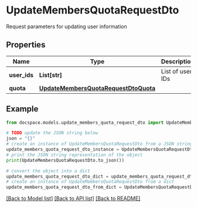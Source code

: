 # UpdateMembersQuotaRequestDto

Request parameters for updating user information

## Properties

Name | Type | Description | Notes
------------ | ------------- | ------------- | -------------
**user_ids** | **List[str]** | List of user IDs | [optional] 
**quota** | [**UpdateMembersQuotaRequestDtoQuota**](UpdateMembersQuotaRequestDtoQuota.md) |  | [optional] 

## Example

```python
from docspace.models.update_members_quota_request_dto import UpdateMembersQuotaRequestDto

# TODO update the JSON string below
json = "{}"
# create an instance of UpdateMembersQuotaRequestDto from a JSON string
update_members_quota_request_dto_instance = UpdateMembersQuotaRequestDto.from_json(json)
# print the JSON string representation of the object
print(UpdateMembersQuotaRequestDto.to_json())

# convert the object into a dict
update_members_quota_request_dto_dict = update_members_quota_request_dto_instance.to_dict()
# create an instance of UpdateMembersQuotaRequestDto from a dict
update_members_quota_request_dto_from_dict = UpdateMembersQuotaRequestDto.from_dict(update_members_quota_request_dto_dict)
```
[[Back to Model list]](../README.md#documentation-for-models) [[Back to API list]](../README.md#documentation-for-api-endpoints) [[Back to README]](../README.md)


